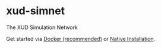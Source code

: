 xud-simnet
============
The XUD Simulation Network

Get started via [Docker (recommended)](https://docs.exchangeunion.com/start-trading/user-guide) or [Native Installation](https://docs.exchangeunion.com/development/native-simnet).
